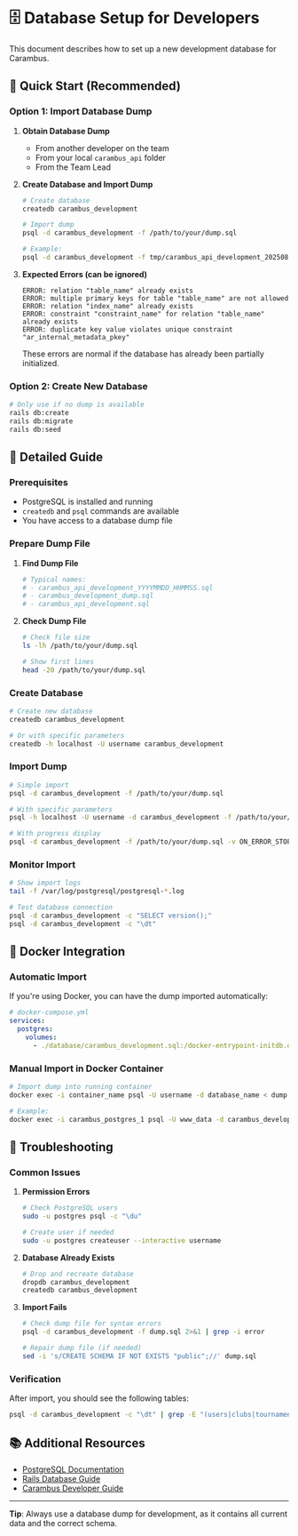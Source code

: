 # 🗄️ **Database Setup for Developers**

This document describes how to set up a new development database for Carambus.

## 🚀 **Quick Start (Recommended)**

### **Option 1: Import Database Dump**

1. **Obtain Database Dump**
   - From another developer on the team
   - From your local `carambus_api` folder
   - From the Team Lead

2. **Create Database and Import Dump**
   ```bash
   # Create database
   createdb carambus_development
   
   # Import dump
   psql -d carambus_development -f /path/to/your/dump.sql
   
   # Example:
   psql -d carambus_development -f tmp/carambus_api_development_20250813_230822.sql
   ```

3. **Expected Errors (can be ignored)**
   ```
   ERROR: relation "table_name" already exists
   ERROR: multiple primary keys for table "table_name" are not allowed
   ERROR: relation "index_name" already exists
   ERROR: constraint "constraint_name" for relation "table_name" already exists
   ERROR: duplicate key value violates unique constraint "ar_internal_metadata_pkey"
   ```

   These errors are normal if the database has already been partially initialized.

### **Option 2: Create New Database**

```bash
# Only use if no dump is available
rails db:create
rails db:migrate
rails db:seed
```

## 🔧 **Detailed Guide**

### **Prerequisites**

- PostgreSQL is installed and running
- `createdb` and `psql` commands are available
- You have access to a database dump file

### **Prepare Dump File**

1. **Find Dump File**
   ```bash
   # Typical names:
   # - carambus_api_development_YYYYMMDD_HHMMSS.sql
   # - carambus_development_dump.sql
   # - carambus_api_development.sql
   ```

2. **Check Dump File**
   ```bash
   # Check file size
   ls -lh /path/to/your/dump.sql
   
   # Show first lines
   head -20 /path/to/your/dump.sql
   ```

### **Create Database**

```bash
# Create new database
createdb carambus_development

# Or with specific parameters
createdb -h localhost -U username carambus_development
```

### **Import Dump**

```bash
# Simple import
psql -d carambus_development -f /path/to/your/dump.sql

# With specific parameters
psql -h localhost -U username -d carambus_development -f /path/to/your/dump.sql

# With progress display
psql -d carambus_development -f /path/to/your/dump.sql -v ON_ERROR_STOP=0
```

### **Monitor Import**

```bash
# Show import logs
tail -f /var/log/postgresql/postgresql-*.log

# Test database connection
psql -d carambus_development -c "SELECT version();"
psql -d carambus_development -c "\dt"
```

## 🐳 **Docker Integration**

### **Automatic Import**

If you're using Docker, you can have the dump imported automatically:

```yaml
# docker-compose.yml
services:
  postgres:
    volumes:
      - ./database/carambus_development.sql:/docker-entrypoint-initdb.d/carambus_development.sql
```

### **Manual Import in Docker Container**

```bash
# Import dump into running container
docker exec -i container_name psql -U username -d database_name < dump.sql

# Example:
docker exec -i carambus_postgres_1 psql -U www_data -d carambus_development < dump.sql
```

## 🚨 **Troubleshooting**

### **Common Issues**

1. **Permission Errors**
   ```bash
   # Check PostgreSQL users
   sudo -u postgres psql -c "\du"
   
   # Create user if needed
   sudo -u postgres createuser --interactive username
   ```

2. **Database Already Exists**
   ```bash
   # Drop and recreate database
   dropdb carambus_development
   createdb carambus_development
   ```

3. **Import Fails**
   ```bash
   # Check dump file for syntax errors
   psql -d carambus_development -f dump.sql 2>&1 | grep -i error
   
   # Repair dump file (if needed)
   sed -i 's/CREATE SCHEMA IF NOT EXISTS "public";//' dump.sql
   ```

### **Verification**

After import, you should see the following tables:

```bash
psql -d carambus_development -c "\dt" | grep -E "(users|clubs|tournaments|leagues)"
```

## 📚 **Additional Resources**

- [PostgreSQL Documentation](https://www.postgresql.org/docs/)
- [Rails Database Guide](https://guides.rubyonrails.org/active_record_migrations.html)
- [Carambus Developer Guide](DEVELOPER_GUIDE.en.md)

---

**Tip**: Always use a database dump for development, as it contains all current data and the correct schema.
